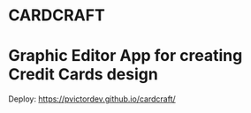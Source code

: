 # CARDCRAFT
# Graphic Editor App for creating Credit Cards design 
Deploy: https://pvictordev.github.io/cardcraft/
